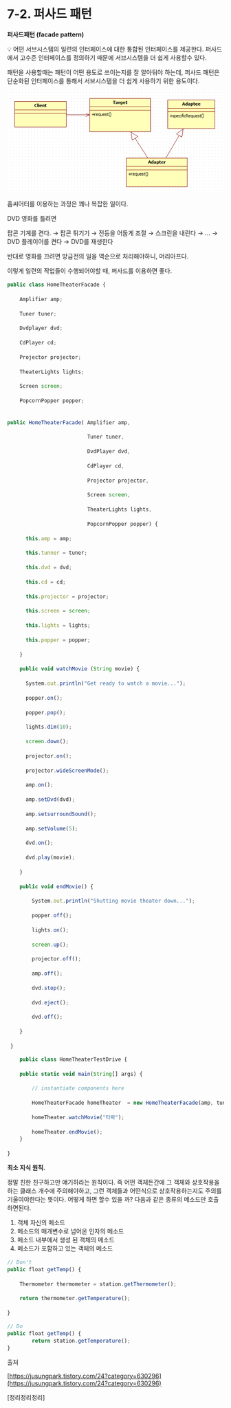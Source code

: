 # 7-2. 퍼사드 패턴

**퍼사드패턴 (facade pattern)**

<aside>
💡 어떤 서브시스템의 일련의 인터페이스에 대한 통합된 인터페이스를 제공한다. 퍼사드에서 고수준 인터페이스를 정의하기 때문에 서브시스템을 더 쉽게 사용할수 있다.

</aside>

패턴을 사용할때는 패턴이 어떤 용도로 쓰이는지를 잘 알아둬야 하는데, 퍼사드 패턴은 단순화된 인터페이스를 통해서 서브시스템을 더 쉽게 사용하기 위한 용도이다.

![252CFB4F575EB62D0A.png](./assets/facade/252CFB4F575EB62D0A.png)

홈씨어터를 이용하는 과정은 꽤나 복잡한 일이다.

DVD 영화를 틀려면

팝콘 기계를 켠다. → 팝콘 튀기기 → 전등을 어둡게 조절 → 스크린을 내린다 → ... → DVD 플레이어를 켠다 → DVD를 재생한다

반대로 영화를 끄려면 방금전의 일을 역순으로 처리해야하니, 머리아프다.

이렇게 일련의 작업들이 수행되어야할 때, 퍼사드를 이용하면 좋다.

```jsx
public class HomeTheaterFacade {
	
	Amplifier amp;
	
	Tuner tuner;
	
	Dvdplayer dvd;
	
	CdPlayer cd;
	
	Projector projector;
	
	TheaterLights lights;
	
	Screen screen;
	
	PopcornPopper popper;
	

public HomeTheaterFacade( Amplifier amp,

                          Tuner tuner, 

                          DvdPlayer dvd,

                          CdPlayer cd,

                          Projector projector,

                          Screen screen,

                          TheaterLights lights,

                          PopcornPopper popper) {

	  this.amp = amp;
	
	  this.tunner = tuner;
	
	  this.dvd = dvd;
	
	  this.cd = cd;
	
	  this.projector = projector;
	
	  this.screen = screen;
	
	  this.lights = lights;
	
	  this.popper = popper;
	
	}
	
	public void watchMovie (String movie) {
	
	  System.out.println("Get ready to watch a movie...");
	
	  popper.on();
	
	  popper.pop();
	
	  lights.dim(10);
	
	  screen.down();
	
	  projector.on();
	
	  projector.wideScreenMode();
	
	  amp.on();
	
	  amp.setDvd(dvd);
	
	  amp.setsurroundSound();
	
	  amp.setVolume(5);
	
	  dvd.on();
	
	  dvd.play(movie);
	
	}
		
	public void endMovie() {
	
		System.out.println("Shutting movie theater down...");
		
		popper.off();
		
		lights.on();
		
		screen.up();
		
		projector.off();
		
		amp.off();
		
		dvd.stop();
		
		dvd.eject();
		
		dvd.off();
	
	}

 }

```

```jsx
	public class HomeTheaterTestDrive {
	
	public static void main(String[] args) {
	
		// instantiate components here
		
		HomeTheaterFacade homeTheater  = new HomeTheaterFacade(amp, tuner, dvd, cd, projector, screen, lights, popper);
		
		homeTheater.watchMovie("타짜");
		
		homeTheater.endMovie();
	}

}

```

**최소 지식 원칙.**

정말 친한 친구하고만 얘기하라는 원칙이다. 즉 어떤 객체든간에 그 객체와 상호작용을 하는 클래스 개수에 주의해야하고, 그런 객체들과 어떤식으로 상호작용하는지도 주의를 기울여야한다는 뜻이다. 어떻게 하면 할수 있을 까? 다음과 같은 종류의 메소드만 호출하면된다.

1. 객체 자신의 메소드
2. 메소드의 매개변수로 넘어온 인자의 메소드
3. 메소드 내부에서 생성 된 객체의 메소드
4. 메소드가 포함하고 있는 객체의 메소드

```jsx
// Don't
public float getTemp() {
	
	Thermometer thermometer = station.getThermometer(); 
	
	return thermometer.getTemperature();                    

}
```

```jsx
// Do
public float getTemp() {
		return station.getTemperature();   
}
```

출처

[https://jusungpark.tistory.com/24?category=630296](https://jusungpark.tistory.com/24?category=630296)

[정리정리정리]
